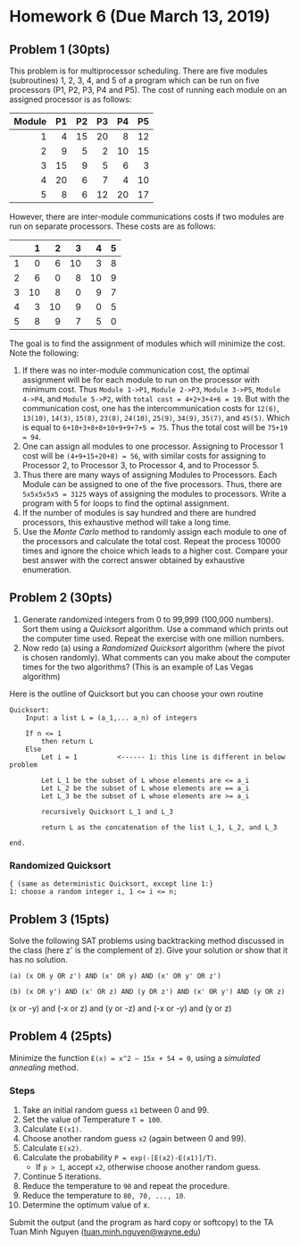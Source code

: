 # Homework 6 (Due March 13, 2019)

## Problem 1 (30pts)

This problem is for multiprocessor scheduling. There are five modules
(subroutines) 1, 2, 3, 4, and 5 of a program which can be run on five
processors (P1, P2, P3, P4 and P5). The cost of running each module on
an assigned processor is as follows:

| Module |  P1 |  P2 |  P3 |  P4 |  P5 |
| -----: | --: | --: | --: | --: | --: |
|      1 |   4 |  15 |  20 |   8 |  12 |
|      2 |   9 |   5 |   2 |  10 |  15 |
|      3 |  15 |   9 |   5 |   6 |   3 |
|      4 |  20 |   6 |   7 |   4 |  10 |
|      5 |   8 |   6 |  12 |  20 |  17 |

However, there are inter-module communications costs if two modules are
run on separate processors. These costs are as follows:

|     |   1 |   2 |   3 |   4 |   5 |
| --: | --: | --: | --: | --: | --: |
|   1 |   0 |   6 |  10 |   3 |   8 |
|   2 |   6 |   0 |   8 |  10 |   9 |
|   3 |  10 |   8 |   0 |   9 |   7 |
|   4 |   3 |  10 |   9 |   0 |   5 |
|   5 |   8 |   9 |   7 |   5 |   0 |

The goal is to find the assignment of modules which will minimize the
cost. Note the following:

1. If there was no inter-module communication cost, the optimal
   assignment will be for each module to run on the processor with
   minimum cost. Thus `Module 1->P1`, `Module 2->P3`, `Module 3->P5`,
   `Module 4->P4`, and `Module 5->P2`, with `total cost = 4+2+3+4+6 = 19`.
   But with the communication cost, one has the intercommunication costs
   for `12(6)`, `13(10)`, `14(3)`, `15(8)`, `23(8)`, `24(10)`, `25(9)`,
   `34(9)`, `35(7)`, and `45(5)`. Which is equal to `6+10+3+8+8+10+9+9+7+5 = 75`.
   Thus the total cost will be `75+19 = 94`.
2. One can assign all modules to one processor. Assigning to Processor
   1 cost will be `(4+9+15+20+8) = 56`, with similar costs for assigning
   to Processor 2, to Processor 3, to Processor 4, and to Processor 5.
3. Thus there are many ways of assigning Modules to Processors. Each
   Module can be assigned to one of the five processors. Thus, there
   are `5x5x5x5x5 = 3125` ways of assigning the modules to processors.
   Write a program with 5 for loops to find the optimal assignment.
4. If the number of modules is say hundred and there are hundred
   processors, this exhaustive method will take a long time.
5. Use the _Monte Carlo_ method to randomly assign each module to one of
   the processors and calculate the total cost. Repeat the process
   10000 times and ignore the choice which leads to a higher cost.
   Compare your best answer with the correct answer obtained by
   exhaustive enumeration.

## Problem 2 (30pts)

1.  Generate randomized integers from 0 to 99,999 (100,000 numbers).
    Sort them using a _Quicksort_ algorithm. Use a command which prints
    out the computer time used. Repeat the exercise with one million
    numbers.
2.  Now redo (a) using a _Randomized Quicksort_ algorithm (where the pivot
    is chosen randomly). What comments can you make about the computer
    times for the two algorithms? (This is an example of Las Vegas
    algorithm)

Here is the outline of Quicksort but you can choose your own routine

```
Quicksort:
    Input: a list L = (a_1,... a_n) of integers

    If n <= 1
        then return L
    Else
        Let i = 1          <------ 1: this line is different in below problem

        Let L_1 be the subset of L whose elements are <= a_i
        Let L_2 be the subset of L whose elements are == a_i
        Let L_3 be the subset of L whose elements are >= a_i

        recursively Quicksort L_1 and L_3

        return L as the concatenation of the list L_1, L_2, and L_3

end.
```

### Randomized Quicksort

```
{ (same as deterministic Quicksort, except line 1:}
1: choose a random integer i, 1 <= i <= n;
```

## Problem 3 (15pts)

<!-- See here: https://en.wikipedia.org/wiki/Boolean_satisfiability_problem -->

Solve the following SAT problems using backtracking method discussed in
the class (here z' is the complement of z). Give your solution or show
that it has no solution.

```
(a) (x OR y OR z') AND (x' OR y) AND (x' OR y' OR z')

(b) (x OR y') AND (x' OR z) AND (y OR z') AND (x' OR y') AND (y OR z)
```

(x or -y) and (-x or z) and (y or -z) and (-x or -y) and (y or z)

## Problem 4 (25pts)

<!-- See here: https://en.wikipedia.org/wiki/Simulated_annealing -->

Minimize the function `E(x) = x^2 – 15x + 54 = 0`, using a _simulated annealing_ method.

### Steps

1.  Take an initial random guess `x1` between 0 and 99.
2.  Set the value of Temperature `T = 100`.
3.  Calculate `E(x1)`.
4.  Choose another random guess `x2` (again between 0 and 99).
5.  Calculate `E(x2)`.
6.  Calculate the probability `P = exp(-[E(x2)-E(x1)]/T)`.
    -   If `p > 1`, accept `x2`, otherwise choose another random guess.
7.  Continue 5 iterations.
8.  Reduce the temperature to `90` and repeat the procedure.
9.  Reduce the temperature to `80, 70, ..., 10`.
10. Determine the optimum value of x.

Submit the output (and the program as hard copy or softcopy) to the TA
Tuan Minh Nguyen (tuan.minh.nguyen@wayne.edu)
